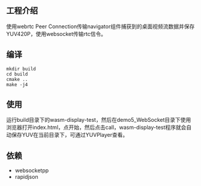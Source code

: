 ## 工程介绍
使用webrtc Peer Connection传输navigator组件捕获到的桌面视频流数据并保存YUV420P，使用websocket传输rtc信令。

## 编译
```shell
mkdir build
cd build
cmake ..
make -j4
```

## 使用
运行build目录下的wasm-display-test，然后在demo5_WebSocket目录下使用浏览器打开index.html，点开始，然后点击call，wasm-display-test程序就会自动保存YUV在当前目录下，可通过YUVPlayer查看。

## 依赖
- websocketpp
- rapidjson
